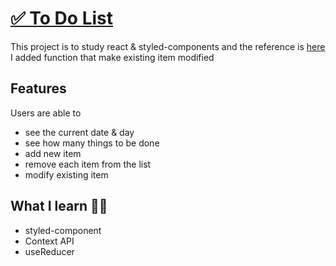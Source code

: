 # [✅ To Do List](https://sery-react-todolist.netlify.app/)

This project is to study react & styled-components and the reference is [here](https://react.vlpt.us/mashup-todolist/) <br />
I added function that make existing item modified

## Features

Users are able to

- see the current date & day
- see how many things to be done
- add new item
- remove each item from the list
- modify existing item

## What I learn ✍🏻

- styled-component
- Context API
- useReducer
